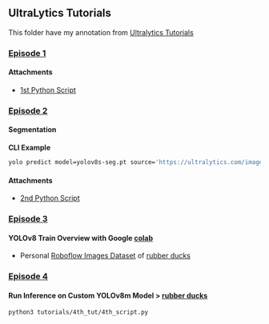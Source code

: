## UltraLytics Tutorials

This folder have my annotation from [Ultralytics Tutorials](https://www.youtube.com/playlist?list=PL1FZnkj4ad1PFJTjW4mWpHZhzgJinkNV0)

### [Episode 1](https://www.youtube.com/watch?v=5ku7npMrW40&list=PL1FZnkj4ad1PFJTjW4mWpHZhzgJinkNV0&index=8)

#### Attachments
 * [1st Python Script](https://github.com/franciscomvargas/ultralytics/blob/main/tutorials/1st_script.py)


### [Episode 2](https://www.youtube.com/watch?v=o4Zd-IeMlSY&list=PL1FZnkj4ad1PFJTjW4mWpHZhzgJinkNV0&index=9)

#### Segmentation

**CLI Example**
```bash
yolo predict model=yolov8s-seg.pt source='https://ultralytics.com/images/bus.jpg'
```

#### Attachments
 * [2nd Python Script](https://github.com/franciscomvargas/ultralytics/blob/main/tutorials/2nd_script.py)


### [Episode 3](https://www.youtube.com/watch?v=o4Zd-IeMlSY&list=PL1FZnkj4ad1PFJTjW4mWpHZhzgJinkNV0&index=10)

#### YOLOv8 Train Overview with Google [colab](https://colab.research.google.com/drive/1p2iPgdp16nCyluY6-m8IBhraTx3XmKSv?usp=sharing)
 
 * Personal [Roboflow Images Dataset](https://app.roboflow.com/francisco-vargas/rubber-ducks-images/) of [rubber ducks](https://en.wikipedia.org/wiki/Rubber_duck_debugging)


### [Episode 4](https://www.youtube.com/watch?v=o4Zd-IeMlSY&list=PL1FZnkj4ad1PFJTjW4mWpHZhzgJinkNV0&index=11)

#### Run Inference on Custom YOLOv8m Model > [rubber ducks](https://github.com/franciscomvargas/ultralytics/blob/main/tutorials/4th_tut/ducksModel.pt)

```bash
python3 tutorials/4th_tut/4th_script.py
```